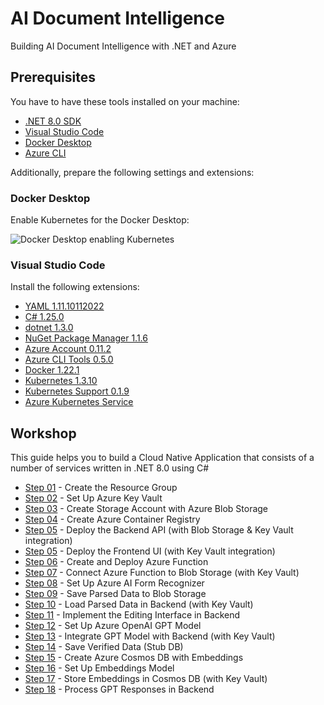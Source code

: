 # AI Document Intelligence
Building AI Document Intelligence with .NET and Azure

## Prerequisites

You have to have these tools installed on your machine:

- [.NET 8.0 SDK](https://dotnet.microsoft.com/en-us/download/dotnet/8.0)
- [Visual Studio Code](https://code.visualstudio.com/)
- [Docker Desktop](https://www.docker.com/products/docker-desktop)
- [Azure CLI](https://docs.microsoft.com/en-us/cli/azure/install-azure-cli)

Additionally, prepare the following settings and extensions:

### Docker Desktop

Enable Kubernetes for the Docker Desktop:

![Docker Desktop enabling Kubernetes](kube-screen-shot.png)

### Visual Studio Code

Install the following extensions:

- [YAML 1.11.10112022](https://marketplace.visualstudio.com/items?itemName=redhat.vscode-yaml)
- [C# 1.25.0](https://marketplace.visualstudio.com/items?itemName=ms-dotnettools.csharp)
- [dotnet 1.3.0](https://marketplace.visualstudio.com/items?itemName=leo-labs.dotnet)
- [NuGet Package Manager 1.1.6](https://marketplace.visualstudio.com/items?itemName=jmrog.vscode-nuget-package-manager)
- [Azure Account 0.11.2](https://marketplace.visualstudio.com/items?itemName=ms-vscode.azure-account)
- [Azure CLI Tools 0.5.0](https://marketplace.visualstudio.com/items?itemName=ms-vscode.azurecli)
- [Docker 1.22.1](https://marketplace.visualstudio.com/items?itemName=ms-azuretools.vscode-docker)
- [Kubernetes 1.3.10](https://marketplace.visualstudio.com/items?itemName=ms-kubernetes-tools.vscode-kubernetes-tools)
- [Kubernetes Support 0.1.9](https://marketplace.visualstudio.com/items?itemName=ipedrazas.kubernetes-snippets)
- [Azure Kubernetes Service](https://marketplace.visualstudio.com/items?itemName=ms-kubernetes-tools.vscode-aks-tools)

## Workshop

This guide helps you to build a Cloud Native Application that consists of a number of services written in .NET 8.0 using C#

- [Step 01](steps/step-01/README.md) - Create the Resource Group
- [Step 02](steps/step-02/README.md) - Set Up Azure Key Vault
- [Step 03](steps/step-03/README.md) - Create Storage Account with Azure Blob Storage
- [Step 04](steps/step-04/README.md) - Create Azure Container Registry
- [Step 05](steps/step-04/README.md) - Deploy the Backend API (with Blob Storage & Key Vault integration)
- [Step 05](steps/step-05/README.md) - Deploy the Frontend UI (with Key Vault integration)
- [Step 06](steps/step-06/README.md) - Create and Deploy Azure Function
- [Step 07](steps/step-07/README.md) - Connect Azure Function to Blob Storage (with Key Vault)
- [Step 08](steps/step-08/README.md) - Set Up Azure AI Form Recognizer
- [Step 09](steps/step-09/README.md) - Save Parsed Data to Blob Storage
- [Step 10](steps/step-10/README.md) - Load Parsed Data in Backend (with Key Vault)
- [Step 11](steps/step-11/README.md) - Implement the Editing Interface in Backend
- [Step 12](steps/step-12/README.md) - Set Up Azure OpenAI GPT Model
- [Step 13](steps/step-13/README.md) - Integrate GPT Model with Backend (with Key Vault)
- [Step 14](steps/step-14/README.md) - Save Verified Data (Stub DB)
- [Step 15](steps/step-15/README.md) - Create Azure Cosmos DB with Embeddings
- [Step 16](steps/step-16/README.md) - Set Up Embeddings Model
- [Step 17](steps/step-17/README.md) - Store Embeddings in Cosmos DB (with Key Vault)
- [Step 18](steps/step-18/README.md) - Process GPT Responses in Backend


